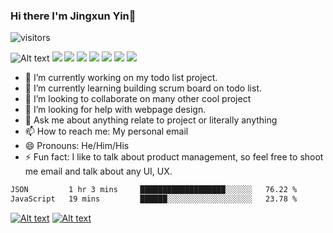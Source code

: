 ### Hi there I'm Jingxun Yin👋

![visitors](https://visitor-badge.glitch.me/badge?page_id=jxyin0513.visitor-badge)




![Alt text](https://img.shields.io/badge/Python-3776AB.svg?style=for-the-badge&logo=Python&logoColor=white)
![](https://img.shields.io/badge/JavaScript-F7DF1E.svg?style=for-the-badge&logo=JavaScript&logoColor=black)
![](https://img.shields.io/badge/Flask-000000.svg?style=for-the-badge&logo=Flask&logoColor=white)
![](https://img.shields.io/badge/React-61DAFB.svg?style=for-the-badge&logo=React&logoColor=black)
![](https://img.shields.io/badge/Redux-764ABC.svg?style=for-the-badge&logo=Redux&logoColor=white)
![](https://img.shields.io/badge/HTML5-E34F26.svg?style=for-the-badge&logo=HTML5&logoColor=white)
![](https://img.shields.io/badge/CSS3-1572B6.svg?style=for-the-badge&logo=CSS3&logoColor=white)
![](https://img.shields.io/badge/PostgreSQL-4169E1.svg?style=for-the-badge&logo=PostgreSQL&logoColor=white)


- 🔭 I’m currently working on my todo list project.
- 🌱 I’m currently learning building scrum board on todo list.
- 👯 I’m looking to collaborate on many other cool project
- 🤔 I’m looking for help with webpage design.
- 💬 Ask me about anything relate to project or literally anything
- 📫 How to reach me: My personal email
- 😄 Pronouns: He/Him/His
- ⚡ Fun fact: I like to talk about product management, so feel free to shoot me email and talk about any UI, UX.



<!--START_SECTION:waka-->

```txt
JSON         1 hr 3 mins     ███████████████████░░░░░░   76.22 %
JavaScript   19 mins         ██████░░░░░░░░░░░░░░░░░░░   23.78 %
```

<!--END_SECTION:waka-->




[![Alt text](https://camo.githubusercontent.com/ab157f6775de79be0a1001ed37be1ec4ec4529a9de146f306700d725aea9bce5/68747470733a2f2f696d672e736869656c64732e696f2f62616467652f4769744875622d3138313731372e7376673f7374796c653d666f722d7468652d6261646765266c6f676f3d476974487562266c6f676f436f6c6f723d7768697465)](https://github.com/jxyin0513)
[![Alt text](https://img.shields.io/badge/LinkedIn-0A66C2.svg?style=for-the-badge&logo=LinkedIn&logoColor=white)](https://www.linkedin.com/in/jingxun-yin-30397b156/)



<!--
**jxyin0513/jxyin0513** is a ✨ _special_ ✨ repository because its `README.md` (this file) appears on your GitHub profile.

Here are some ideas to get you started:

- 🔭 I’m currently working on ...
- 🌱 I’m currently learning ...
- 👯 I’m looking to collaborate on ...
- 🤔 I’m looking for help with ...
- 💬 Ask me about ...
- 📫 How to reach me: ...
- 😄 Pronouns: ...
- ⚡ Fun fact: ...
-->
